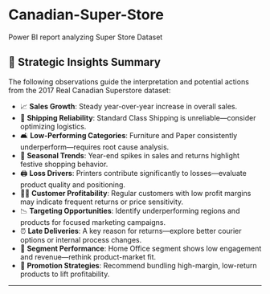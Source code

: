 # Canadian-Super-Store
Power BI report analyzing Super Store Dataset
## 📌 Strategic Insights Summary

The following observations guide the interpretation and potential actions from the 2017 Real Canadian Superstore dataset:

- 📈 **Sales Growth**: Steady year-over-year increase in overall sales.
- 🚚 **Shipping Reliability**: Standard Class Shipping is unreliable—consider optimizing logistics.
- 🛋️ **Low-Performing Categories**: Furniture and Paper consistently underperform—requires root cause analysis.
- 🎄 **Seasonal Trends**: Year-end spikes in sales and returns highlight festive shopping behavior.
- 🖨️ **Loss Drivers**: Printers contribute significantly to losses—evaluate product quality and positioning.
- 🙍‍♀️ **Customer Profitability**: Regular customers with low profit margins may indicate frequent returns or price sensitivity.
- 📉 **Targeting Opportunities**: Identify underperforming regions and products for focused marketing campaigns.
- ⏰ **Late Deliveries**: A key reason for returns—explore better courier options or internal process changes.
- 🏢 **Segment Performance**: Home Office segment shows low engagement and revenue—rethink product-market fit.
- 🎁 **Promotion Strategies**: Recommend bundling high-margin, low-return products to lift profitability.

---
